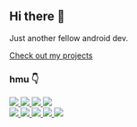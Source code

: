 ## Hi there 👋

Just another fellow android dev.  

[Check out my projects](https://sarath.is-a.dev/projects/)  

### hmu 👇  

<a href="https://sarath.hashnode.dev/" alt="Blog">
   <img src="https://img.shields.io/badge/Blog-sarath.hashnode.dev-green" />
</a>
<a href="https://twitter.com/sharkaboi" alt="Twitter">
   <img src="https://img.shields.io/badge/Twitter-%40sharkaboi-blue" />
</a>
<a href="https://www.reddit.com/user/SharkaBoi" alt="Reddit">
   <img src="https://img.shields.io/badge/Reddit-u%2FSharkaBoi-orange" />
</a>
<a href="https://www.twitch.tv/cyber_shark" alt="Twitch">
   <img src="https://img.shields.io/badge/Twitch-cyber__shark-blueviolet" />
</a>
<br>
<a href="https://discord.com/users/287436478030544896" alt="Discord">
   <img src="https://img.shields.io/badge/Discord-CyberShark%233467-9cf" />
</a>
<a href="https://www.linkedin.com/in/cybershark/" alt="Linkedin">
  <img src="https://img.shields.io/badge/Linkedin-cybershark-blue" />
</a>
<a href="https://stackoverflow.com/users/12674960/cybershark" alt="SO">
  <img src="https://img.shields.io/badge/SO-CyberShark-orange" />
</a>
<a href="https://www.instagram.com/sharkaboiii/" alt="IG">
  <img src="https://img.shields.io/badge/IG-@sharkaboiii-ff69b4" />
</a>

<a href="#" alt="( ͡° ͜ʖ ͡°)">
  <img src="https://gpvc.arturio.dev/sharkaboi" />
</a>  
